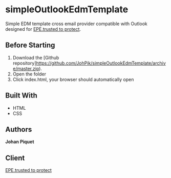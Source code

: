 # simpleOutlookEdmTemplate
Simple EDM template cross email provider compatible with Outlook designed for [ EPE.trusted to protect](https://www.epequip.com).

## Before Starting
1. Download the [Github repository]https://github.com/JohPik/simpleOutlookEdmTemplate/archive/master.zip).
2. Open the folder
3. Click index.html, your browser should automatically open

## Built With
* HTML
* CSS

## Authors
**Johan Piquet**

## Client
[ EPE.trusted to protect](https://www.epequip.com)
